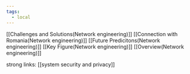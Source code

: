 ```yaml
---
tags:
  - local
---
```

[[Challenges and Solutions(Network engineering)]]
[[Connection with Romania(Network engineering)]]
[[Future Predicitons(Network engineering)]]
[[Key Figure(Network engineering)]]
[[Overview(Network engineering)]]

strong links:
[[system security and privacy]]
